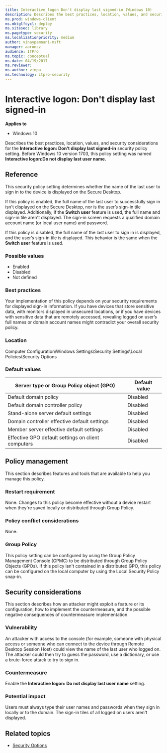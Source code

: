 ```yaml
---
title: Interactive logon Don't display last signed-in (Windows 10)
description: Describes the best practices, location, values, and security considerations for the Interactive logon Don't display last user name security policy setting.
ms.prod: windows-client
ms.mktglfcycl: deploy
ms.sitesec: library
ms.pagetype: security
ms.localizationpriority: medium
author: vinaypamnani-msft
manager: aaroncz
audience: ITPro
ms.topic: conceptual
ms.date: 04/19/2017
ms.reviewer: 
ms.author: vinpa
ms.technology: itpro-security
---
```


# Interactive logon: Don't display last signed-in

**Applies to**
-   Windows 10

Describes the best practices, location, values, and security considerations for the **Interactive logon: Don't display last signed-in** security policy setting. Before Windows 10 version 1703, this policy setting was named **Interactive logon:Do not display last user name.**

## Reference

This security policy setting determines whether the name of the last user to sign in to the device is displayed on the Secure Desktop.

If this policy is enabled, the full name of the last user to successfully sign in isn't displayed on the Secure Desktop, nor is the user’s sign-in tile displayed. Additionally, if the **Switch user** feature is used, the full name and sign-in tile aren't displayed. The sign-in screen requests a qualified domain account name (or local user name) and password.

If this policy is disabled, the full name of the last user to sign in is displayed, and the user’s sign-in tile is displayed. This behavior is the same when the **Switch user** feature is used.

### Possible values

-   Enabled
-   Disabled
-   Not defined

### Best practices

Your implementation of this policy depends on your security requirements for displayed sign-in information. If you have devices that store sensitive data, with monitors displayed in unsecured locations, or if you have devices with sensitive data that are remotely accessed, revealing logged on user’s full names or domain account names might contradict your overall security policy.

### Location

Computer Configuration\\Windows Settings\\Security Settings\\Local Policies\\Security Options

### Default values

| Server type or Group Policy object (GPO) | Default value|
| - | - |
| Default domain policy| Disabled|
| Default domain controller policy| Disabled|
| Stand-alone server default settings | Disabled|
| Domain controller effective default settings | Disabled|
| Member server effective default settings | Disabled|
| Effective GPO default settings on client computers | Disabled|
 
## Policy management

This section describes features and tools that are available to help you manage this policy.

### Restart requirement

None. Changes to this policy become effective without a device restart when they're saved locally or distributed through Group Policy.

### Policy conflict considerations

None.

### Group Policy

This policy setting can be configured by using the Group Policy Management Console (GPMC) to be distributed through Group Policy Objects (GPOs). If this policy isn't contained in a distributed GPO, this policy can be configured on the local computer by using the Local Security Policy snap-in.

## Security considerations

This section describes how an attacker might exploit a feature or its configuration, how to implement the countermeasure, and the possible negative consequences of countermeasure implementation.

### Vulnerability

An attacker with access to the console (for example, someone with physical access or someone who can connect to the device through Remote Desktop Session Host) could view the name of the last user who logged on. The attacker could then try to guess the password, use a dictionary, or use a brute-force attack to try to sign in.

### Countermeasure

Enable the **Interactive logon: Do not display last user name** setting.

### Potential impact

Users must always type their user names and passwords when they sign in locally or to the domain. The sign-in tiles of all logged on users aren't displayed.

## Related topics

- [Security Options](security-options.md)
